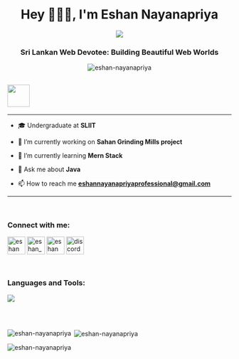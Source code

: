 <h1 align="center">Hey 👨🏻‍💻, I'm Eshan Nayanapriya</h1>

<p align="center">
  <a href="https://github.com/fairyland0926"><img src="https://readme-typing-svg.herokuapp.com/?lines=Web%20Developer;Full%20Stack-Developer&font=Pacifico&center=true&width=400&height=40&color=58a6ff&vCenter=true&size=26%15"></a>
</p>

<h3 align="center">Sri Lankan Web Devotee: Building Beautiful Web Worlds</h3>
<p align="center"> <img src="https://komarev.com/ghpvc/?username=eshan-nayanapriya&label=Profile%20views&color=0e75b6&style=flat" alt="eshan-nayanapriya" /> </p>

## <picture ><img src = "https://github.com/7oSkaaa/7oSkaaa/blob/main/Images/about_me.gif?raw=true" width = 50px></picture>
---
- 🎓 Undergraduate at **SLIIT**
- 🔭 I’m currently working on **Sahan Grinding Mills project**

- 🌱 I’m currently learning **Mern Stack**

- 💬 Ask me about **Java**

- 📫 How to reach me **eshannayanapriyaprofessional@gmail.com**

---
<br>

<h3 align="left">Connect with me:</h3>
<p align="left">
<a href="https://fb.com/eshan nayanapriya" target="blank"><img align="center" src="https://raw.githubusercontent.com/rahuldkjain/github-profile-readme-generator/master/src/images/icons/Social/facebook.svg" alt="eshan nayanapriya" height="40" width="40" /></a>
<a href="https://instagram.com/eshan_mr_" target="blank"><img align="center" src="https://raw.githubusercontent.com/rahuldkjain/github-profile-readme-generator/master/src/images/icons/Social/instagram.svg" alt="eshan_mr_" height="40" width="40" /></a>
  <a href="https://linkedin.com/in/eshan nayanapriya" target="blank"><img align="center" src="https://github.com/Scar1109/skill-icons/blob/main/icons/LinkedIn.svg" alt="eshan nayanapriya" height="40" width="40" /></a>
  <a href="https://discordapp.com/users/859742170731118603" target="blank"><img align="center" src="https://user-images.githubusercontent.com/88904952/234982627-019fd336-6248-453c-9b05-97c13fd1d207.png" alt="discord" height="40" width="40" /></a>
</p>



<br>


<h3 align="left">Languages and Tools:</h3>
<p align="left">
  <a href="https://skillicons.dev">
    <img src="https://skillicons.dev/icons?i=git,bootstrap,c,arduino,cpp,css,discord,illustrator,blender,express,figma,github,html,java,js,kotlin,linux,php,mongodb,mysql,nodejs,py,react,photoshop,vscode&perline=14" />
  </a>
</p>

<br><br>




<p><img align="left" src="https://github-readme-stats.vercel.app/api/top-langs?username=eshan-nayanapriya&show_icons=true&locale=en&layout=compact" alt="eshan-nayanapriya" /></p>

<p>&nbsp;<img align="center" src="https://github-readme-stats.vercel.app/api?username=eshan-nayanapriya&show_icons=true&locale=en" alt="eshan-nayanapriya" /></p>

<p><img align="center" src="https://github-readme-streak-stats.herokuapp.com/?user=eshan-nayanapriya&" alt="eshan-nayanapriya" /></p>
